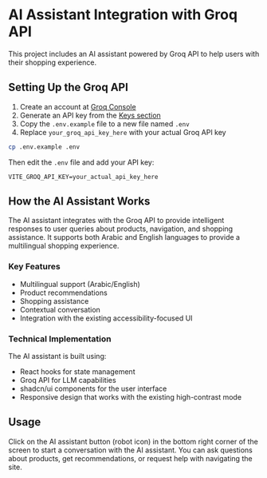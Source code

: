 # AI Assistant Integration with Groq API

This project includes an AI assistant powered by Groq API to help users with their shopping experience.

## Setting Up the Groq API

1. Create an account at [Groq Console](https://console.groq.com/)
2. Generate an API key from the [Keys section](https://console.groq.com/keys)
3. Copy the `.env.example` file to a new file named `.env`
4. Replace `your_groq_api_key_here` with your actual Groq API key

```bash
cp .env.example .env
```

Then edit the `.env` file and add your API key:

```
VITE_GROQ_API_KEY=your_actual_api_key_here
```

## How the AI Assistant Works

The AI assistant integrates with the Groq API to provide intelligent responses to user queries about products, navigation, and shopping assistance. It supports both Arabic and English languages to provide a multilingual shopping experience.

### Key Features

- Multilingual support (Arabic/English)
- Product recommendations
- Shopping assistance
- Contextual conversation
- Integration with the existing accessibility-focused UI

### Technical Implementation

The AI assistant is built using:

- React hooks for state management
- Groq API for LLM capabilities
- shadcn/ui components for the user interface
- Responsive design that works with the existing high-contrast mode

## Usage

Click on the AI assistant button (robot icon) in the bottom right corner of the screen to start a conversation with the AI assistant. You can ask questions about products, get recommendations, or request help with navigating the site.
